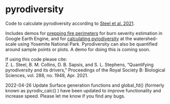 # pyrodiversity
Code to calculate pyrodiversity according to [Steel et al. 2021](https://royalsocietypublishing.org/eprint/RCRFTQ4V7Z2C6SFWWXG3/full). 

Includes demos for [prepping fire perimeters](https://github.com/zacksteel/pyrodiversity/blob/master/code/PerimeterPrep.md) for burn severity estimation in Google Earth Engine, and for [calculating pyrodiversity](https://github.com/zacksteel/pyrodiversity/blob/master/code/YosemiteDemo.md) at the watershed-scale using Yosemite National Park. Pyrodiversity can also be quantified around sample points or plots. A demo for doing this is coming soon.  

If using this code please cite:  
Z. L. Steel, B. M. Collins, D. B. Sapsis, and S. L. Stephens, “Quantifying pyrodiversity and its drivers,” Proceedings of the Royal Society B: Biological Sciences, vol. 288, no. 1948, Apr. 2021.

2022-04-26 Update
Surface generation functions and global_fd() (formerly known as pyrodiv_calc() ) have been updated to improve functionality and increase speed. Please let me know if you find any bugs. 
